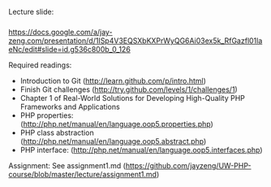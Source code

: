 Lecture slide:
#####
https://docs.google.com/a/jay-zeng.com/presentation/d/1ISp4V3EQSXbKXPrWyQG6Ai03ex5k_RfGazfl01laeNc/edit#slide=id.g536c800b_0_126

Required readings:
- Introduction to Git (http://learn.github.com/p/intro.html)
- Finish Git challenges (http://try.github.com/levels/1/challenges/1)
- Chapter 1 of Real-World Solutions for Developing High-Quality PHP Frameworks and Applications
- PHP properties: (http://php.net/manual/en/language.oop5.properties.php)
- PHP class abstraction (http://php.net/manual/en/language.oop5.abstract.php)
- PHP interface: (http://php.net/manual/en/language.oop5.interfaces.php)

Assignment:
See assignment1.md (https://github.com/jayzeng/UW-PHP-course/blob/master/lecture/assignment1.md)
